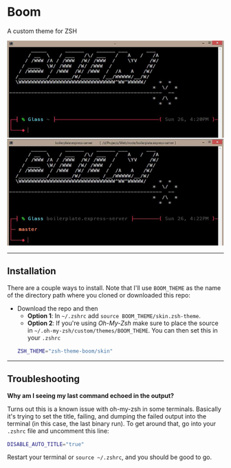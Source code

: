 # Boom

A custom theme for ZSH

![Boom ZSH theme preview image](imgs/preview.jpg "Preview Image")

---

## Installation

There are a couple ways to install. Note that I'll use `BOOM_THEME` as the name
of the directory path where you cloned or downloaded this repo:

- Download the repo and then
  - **Option 1**: In `~/.zshrc` add `source BOOM_THEME/skin.zsh-theme`.
  - **Option 2**: If you're using *Oh-My-Zsh* make sure to place the source in
  `~/.oh-my-zsh/custom/themes/BOOM_THEME`. You can then set this in your `.zshrc`
  ```sh
  ZSH_THEME="zsh-theme-boom/skin"
  ```

---

## Troubleshooting

**Why am I seeing my last command echoed in the output?**

Turns out this is a known issue with oh-my-zsh in some terminals. Basically
it's trying to set the title, failing, and dumping the failed output into the
terminal (in this case, the last binary run).
To get around that, go into your `.zshrc` file and uncomment this line:
```sh
DISABLE_AUTO_TITLE="true"
```
Restart your terminal or `source ~/.zshrc`, and you should be good to go.

